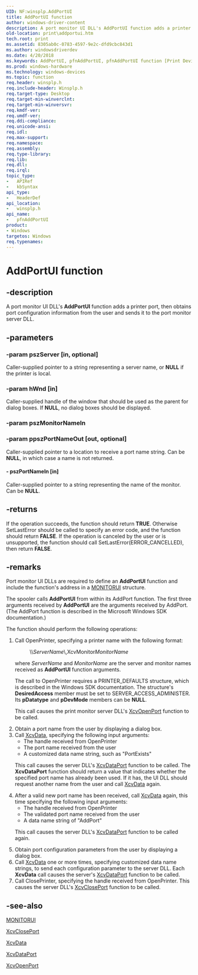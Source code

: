 ```yaml
---
UID: NF:winsplp.AddPortUI
title: AddPortUI function
author: windows-driver-content
description: A port monitor UI DLL's AddPortUI function adds a printer port, then obtains port configuration information from the user and sends it to the port monitor server DLL.
old-location: print\addportui.htm
tech.root: print
ms.assetid: 8305ab0c-0783-4597-9e2c-dfd9cbc843d1
ms.author: windowsdriverdev
ms.date: 4/20/2018
ms.keywords: AddPortUI, pfnAddPortUI, pfnAddPortUI function [Print Devices], print.addportui, spoolfnc_e82f0e4d-e4f2-44b8-b957-3fc1b35e8a34.xml, winsplp/pfnAddPortUI
ms.prod: windows-hardware
ms.technology: windows-devices
ms.topic: function
req.header: winsplp.h
req.include-header: Winsplp.h
req.target-type: Desktop
req.target-min-winverclnt: 
req.target-min-winversvr: 
req.kmdf-ver: 
req.umdf-ver: 
req.ddi-compliance: 
req.unicode-ansi: 
req.idl: 
req.max-support: 
req.namespace: 
req.assembly: 
req.type-library: 
req.lib: 
req.dll: 
req.irql: 
topic_type:
-	APIRef
-	kbSyntax
api_type:
-	HeaderDef
api_location:
-	winsplp.h
api_name:
-	pfnAddPortUI
product:
- Windows
targetos: Windows
req.typenames: 
---
```


# AddPortUI function


## -description


A port monitor UI DLL's <b>AddPortUI</b> function adds a printer port, then obtains port configuration information from the user and sends it to the port monitor server DLL.


## -parameters




### -param pszServer [in, optional]

Caller-supplied pointer to a string representing a server name, or <b>NULL</b> if the printer is local.


### -param hWnd [in]

Caller-supplied handle of the window that should be used as the parent for dialog boxes. If <b>NULL</b>, no dialog boxes should be displayed.


### -param pszMonitorNameIn




### -param ppszPortNameOut [out, optional]

Caller-supplied pointer to a location to receive a port name string. Can be <b>NULL</b>, in which case a name is not returned.


#### - pszPortNameIn [in]

Caller-supplied pointer to a string representing the name of the monitor. Can be <b>NULL</b>.


## -returns



If the operation succeeds, the function should return <b>TRUE</b>. Otherwise SetLastError should be called to specify an error code, and the function should return <b>FALSE</b>. If the operation is canceled by the user or is unsupported, the function should call SetLastError(ERROR_CANCELLED), then return <b>FALSE</b>.




## -remarks



Port monitor UI DLLs are required to define an <b>AddPortUI</b> function and include the function's address in a <a href="https://msdn.microsoft.com/library/windows/hardware/ff557541">MONITORUI</a> structure.

The spooler calls <b>AddPortUI</b> from within its AddPort function. The first three arguments received by <b>AddPortUI</b> are the arguments received by AddPort. (The AddPort function is described in the Microsoft Windows SDK documentation.)

The function should perform the following operations:

<ol>
<li>
Call OpenPrinter, specifying a printer name with the following format:<dl>
<dd>\\<i>ServerName</i>\,XcvMonitor<i>MonitorName</i></dd>
</dl>


where <i>ServerName</i> and <i>MonitorName</i> are the server and monitor names received as <b>AddPortUI</b> function arguments.

The call to OpenPrinter requires a PRINTER_DEFAULTS structure, which is described in the Windows SDK documentation. The structure's <b>DesiredAccess</b> member must be set to SERVER_ACCESS_ADMINISTER. Its <b>pDatatype</b> and <b>pDevMode</b> members can be <b>NULL</b>.

This call causes the print monitor server DLL's <a href="https://msdn.microsoft.com/library/windows/hardware/ff564259">XcvOpenPort</a> function to be called.

</li>
<li>
Obtain a port name from the user by displaying a dialog box.

</li>
<li>
Call <a href="https://msdn.microsoft.com/library/windows/hardware/ff564255">XcvData</a>, specifying the following input arguments:<ul>
<li>The handle received from OpenPrinter</li>
<li>The port name received from the user</li>
<li>A customized data name string, such as "PortExists"</li>
</ul>


This call causes the server DLL's <a href="https://msdn.microsoft.com/library/windows/hardware/ff564258">XcvDataPort</a> function to be called. The <b>XcvDataPort</b> function should return a value that indicates whether the specified port name has already been used. If it has, the UI DLL should request another name from the user and call <a href="https://msdn.microsoft.com/library/windows/hardware/ff564255">XcvData</a> again.

</li>
<li>
After a valid new port name has been received, call <a href="https://msdn.microsoft.com/library/windows/hardware/ff564255">XcvData</a> again, this time specifying the following input arguments:<ul>
<li>The handle received from OpenPrinter</li>
<li>The validated port name received from the user</li>
<li>A data name string of "AddPort"</li>
</ul>


This call causes the server DLL's <a href="https://msdn.microsoft.com/library/windows/hardware/ff564258">XcvDataPort</a> function to be called again.

</li>
<li>
Obtain port configuration parameters from the user by displaying a dialog box.

</li>
<li>
Call <a href="https://msdn.microsoft.com/library/windows/hardware/ff564255">XcvData</a> one or more times, specifying customized data name strings, to send each configuration parameter to the server DLL. Each <b>XcvData</b> call causes the server's <a href="https://msdn.microsoft.com/library/windows/hardware/ff564258">XcvDataPort</a> function to be called.

</li>
<li>
Call ClosePrinter, specifying the handle received from OpenPrinter. This causes the server DLL's <a href="https://msdn.microsoft.com/library/windows/hardware/ff564254">XcvClosePort</a> function to be called.

</li>
</ol>



## -see-also




<a href="https://msdn.microsoft.com/library/windows/hardware/ff557541">MONITORUI</a>



<a href="https://msdn.microsoft.com/library/windows/hardware/ff564254">XcvClosePort</a>



<a href="https://msdn.microsoft.com/library/windows/hardware/ff564255">XcvData</a>



<a href="https://msdn.microsoft.com/library/windows/hardware/ff564258">XcvDataPort</a>



<a href="https://msdn.microsoft.com/library/windows/hardware/ff564259">XcvOpenPort</a>
 

 

